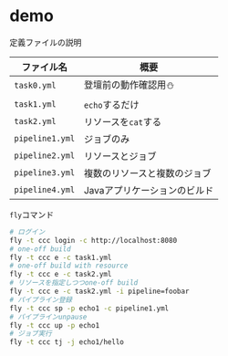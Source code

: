 # demo

定義ファイルの説明

|ファイル名|概要|
|---|---|
|`task0.yml`|登壇前の動作確認用⛄️|
|`task1.yml`|`echo`するだけ|
|`task2.yml`|リソースを`cat`する|
|`pipeline1.yml`|ジョブのみ|
|`pipeline2.yml`|リソースとジョブ|
|`pipeline3.yml`|複数のリソースと複数のジョブ|
|`pipeline4.yml`|Javaアプリケーションのビルド|

`fly`コマンド

```sh
# ログイン
fly -t ccc login -c http://localhost:8080
# one-off build
fly -t ccc e -c task1.yml
# one-off build with resource
fly -t ccc e -c task2.yml
# リソースを指定しつつone-off build
fly -t ccc e -c task2.yml -i pipeline=foobar
# パイプライン登録
fly -t ccc sp -p echo1 -c pipeline1.yml
# パイプラインunpause
fly -t ccc up -p echo1
# ジョブ実行
fly -t ccc tj -j echo1/hello
```

